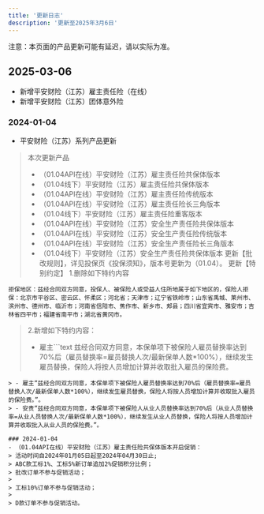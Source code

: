 ```yaml
---
title: '更新日志'
description: '更新至2025年3月6日'
---
```


<Note>
  注意：本页面的产品更新可能有延迟，请以实际为准。
</Note>

## 2025-03-06

- 新增平安财险（江苏）雇主责任险（在线）
- 新增平安财险（江苏）团体意外险










### 2024-01-04
- 平安财险（江苏）系列产品更新
> 本次更新产品
> 
> - （01.04API在线）平安财险（江苏）雇主责任险共保体版本
> - （01.04线下）平安财险（江苏）雇主责任险共保体版本
> - （01.04API在线）平安财险（江苏）雇主责任险传统版本
> - （01.04API在线）平安财险（江苏）雇主责任险长三角版本
> - （01.04线下）平安财险（江苏）雇主责任险重客版本
> - （01.04API在线）平安财险（江苏）安全生产责任险共保体版本
> - （01.04API在线）平安财险（江苏）安全生产责任险传统版本
> - （01.04API在线）平安财险（江苏）安全生产责任险长三角版本
> - （01.04线下）平安财险（江苏）安全生产责任险共保体版本
> 更新【批改规则】，详见投保页《投保须知》，版本号更新为（01.04）。
> 更新【特别约定】
> 1.删除如下特约内容
```text
拒保地区：兹经合同双方同意，投保人、被保险人或受益人住所地属于如下地区的，保险人拒保：北京市平谷区、密云区、怀柔区；河北省；天津市；辽宁省铁岭市；山东省禹城、莱州市、滨州市、德州市、临沂市；河南省信阳市、焦作市、新乡市、郏县；四川省宜宾市、雅安市；吉林省四平市；福建省南平市；湖北省黄冈市。
```
> 2.新增如下特约内容：
> - 雇主```text
兹经合同双方同意，本保单项下被保险人雇员替换率达到70%后（雇员替换率=雇员替换人次/最新保单人数*100%），继续发生雇员替换，保险人将按人员增加计算并收取批入雇员的保险费。
```
> - 雇主“兹经合同双方同意，本保单项下被保险人雇员替换率达到70%后（雇员替换率=雇员替换人次/最新保单人数*100%），继续发生雇员替换，保险人将按人员增加计算并收取批入雇员的保险费。”。
> - 安责“兹经合同双方同意，本保单项下被保险人从业人员替换率达到70%后（从业人员替换率=从业人员替换人次/最新保单人数*100%），继续发生从业人员替换，保险人将按人员增加计算并收取批入从业人员的保险费。”。 

### 2024-01-04
- （01.04API在线）平安财险（江苏）雇主责任险共保体版本开启促销：
> 活动时间自2024年01月05日起至2024年04月30日止;
> ABC款工标1%、工标5%新订单追加2%促销积分比例；
> 批改订单不参与促销活动；
> 
> 工标10%订单不参与促销活动；
> 
> D款订单不参与促销活动。